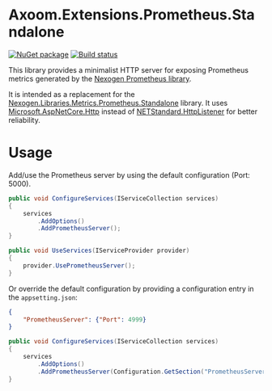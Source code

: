 # Axoom.Extensions.Prometheus.Standalone

[![NuGet package](https://img.shields.io/nuget/v/Axoom.Extensions.Prometheus.Standalone.svg)](https://www.nuget.org/packages/Axoom.Extensions.Prometheus.Standalone/)
[![Build status](https://img.shields.io/appveyor/ci/AXOOM/axoom-extensions-prometheus-standalone.svg)](https://ci.appveyor.com/project/AXOOM/axoom-extensions-prometheus-standalone)

This library provides a minimalist HTTP server for exposing Prometheus metrics generated by the [Nexogen Prometheus library](https://github.com/nexogen-international/Nexogen.Libraries.Metrics).

It is intended as a replacement for the [Nexogen.Libraries.Metrics.Prometheus.Standalone](https://www.nuget.org/packages/Nexogen.Libraries.Metrics.Prometheus.Standalone) library. It uses [Microsoft.AspNetCore.Http](https://www.nuget.org/packages/Microsoft.AspNetCore.Http/) instead of [NETStandard.HttpListener](https://www.nuget.org/packages/NETStandard.HttpListener/) for better reliability.

# Usage

Add/use the Prometheus server by using the default configuration (Port: 5000).

```csharp
public void ConfigureServices(IServiceCollection services)
{
    services
        .AddOptions()
        .AddPrometheusServer();
}

public void UseServices(IServiceProvider provider)
{
    provider.UsePrometheusServer();
}

```

Or override the default configuration by providing a configuration entry in the `appsetting.json`:

```json
{
    "PrometheusServer": {"Port": 4999}
}
```

```csharp
public void ConfigureServices(IServiceCollection services)
{
    services
        .AddOptions()
        .AddPrometheusServer(Configuration.GetSection("PrometheusServer"));
}
```
